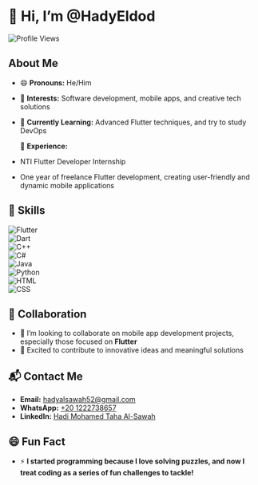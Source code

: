 # 👋 Hi, I’m @HadyEldod  

![Profile Views](https://komarev.com/ghpvc/?username=HadyEldod&color=brightgreen)  

## About Me  
- 😄 **Pronouns:** He/Him  
- 👀 **Interests:** Software development, mobile apps, and creative tech solutions  
- 🌱 **Currently Learning:** Advanced Flutter techniques, and try to study DevOps
  
  💼 **Experience:**
- NTI Flutter Developer Internship 
- One year of freelance Flutter development, creating user-friendly and dynamic mobile applications  

## 🚀 Skills  
![Flutter](https://img.shields.io/badge/Flutter-blue?logo=flutter&logoColor=white&style=for-the-badge)  
![Dart](https://img.shields.io/badge/Dart-blue?logo=dart&logoColor=white&style=for-the-badge)  
![C++](https://img.shields.io/badge/C++-00599C?logo=c%2B%2B&logoColor=white&style=for-the-badge)  
![C#](https://img.shields.io/badge/C%23-239120?logo=c-sharp&logoColor=white&style=for-the-badge)  
![Java](https://img.shields.io/badge/Java-007396?logo=java&logoColor=white&style=for-the-badge)  
![Python](https://img.shields.io/badge/Python-FFD43B?logo=python&logoColor=blue&style=for-the-badge)  
![HTML](https://img.shields.io/badge/HTML5-E34F26?logo=html5&logoColor=white&style=for-the-badge)  
![CSS](https://img.shields.io/badge/CSS3-1572B6?logo=css3&logoColor=white&style=for-the-badge)  

## 🤝 Collaboration  
- 💞️ I’m looking to collaborate on mobile app development projects, especially those focused on **Flutter**  
- 🚀 Excited to contribute to innovative ideas and meaningful solutions  

## 📬 Contact Me  
- **Email:** [hadyalsawah52@gmail.com](mailto:hadyalsawah52@gmail.com)  
- **WhatsApp:** [+20 1222738657](https://wa.me/201222738657)  
- **LinkedIn:** [Hadi Mohamed Taha Al-Sawah](https://www.linkedin.com/in/hady-el-sawah)  

## 😄 Fun Fact  
- ⚡ **I started programming because I love solving puzzles, and now I treat coding as a series of fun challenges to tackle!**  
